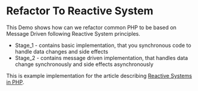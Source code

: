 # Refactor To Reactive System

This Demo shows how can we refactor common PHP to be based on Message Driven following Reactive System principles.  

- Stage_1 - contains basic implementation, that you synchronous code to handle data changes and side effects
- Stage_2 - contains message driven implementation, that handles data change synchronously and side effects asynchronously  

This is example implementation for the article describing [Reactive Systems in PHP](https://blog.ecotone.tech/building-reactive-message-driven-systems-in-php/). 